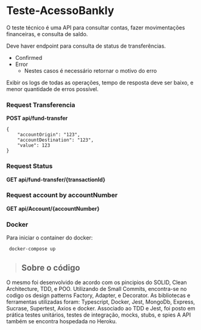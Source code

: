# Teste-AcessoBankly

O teste técnico é uma API para consultar contas, fazer movimentações financeiras, e consulta de saldo.

Deve haver endpoint para consulta de status de transferências.

- Confirmed
- Error
  - Nestes casos é necessário retornar o motivo do erro

Exibir os logs de todas as operações, tempo de resposta deve ser baixo, e menor quantidade de erros possível.

### Request Transferencia

**POST api/fund-transfer**

```
{
    "accountOrigin": "123",
    "accountDestination": "123",
    "value": 123
}
```

### Request Status

**GET api/fund-transfer/{transactionId}**

### Request account by accountNumber

**GET api/Account/{accountNumber}**

### Docker

Para iniciar o container do docker:

` docker-compose up`

> ## Sobre o código

O mesmo foi desenvolvido de acordo com os pincipios do SOLID, Clean Architecture, TDD, e POO. Utilizando de Small Commits, encontra-se no codigo os design patterns Factory, Adapter, e Decorator.
As bibliotecas e ferramentas utilizadas foram: Typescript, Docker, Jest, MongoDb, Express, Sucrase, Supertest, Axios e docker.
Associado ao TDD e Jest, foi posto em prática testes unitários, testes de integração, mocks, stubs, e spies
A API também se encontra hospedada no Heroku.
